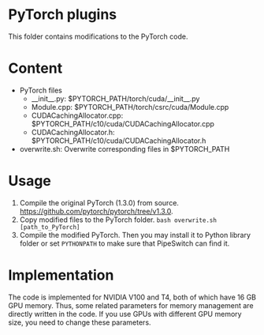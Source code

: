 # PyTorch plugins
This folder contains modifications to the PyTorch code.

# Content
- PyTorch files
    - \_\_init\_\_.py: $PYTORCH_PATH/torch/cuda/\_\_init\_\_.py
    - Module.cpp: $PYTORCH_PATH/torch/csrc/cuda/Module.cpp
    - CUDACachingAllocator.cpp: $PYTORCH_PATH/c10/cuda/CUDACachingAllocator.cpp
    - CUDACachingAllocator.h: $PYTORCH_PATH/c10/cuda/CUDACachingAllocator.h
- overwrite.sh: Overwrite corresponding files in $PYTORCH_PATH

# Usage
1. Compile the original PyTorch (1.3.0) from source. https://github.com/pytorch/pytorch/tree/v1.3.0.
2. Copy modified files to the PyTorch folder. `bash overwrite.sh [path_to_PyTorch]`
3. Compile the modified PyTorch. Then you may install it to Python library folder or set `PYTHONPATH` to make sure that PipeSwitch can find it.

# Implementation
The code is implemented for NVIDIA V100 and T4, both of which have 16 GB GPU memory. Thus, some related parameters for memory management are directly written in the code. If you use GPUs with different GPU memory size, you need to change these parameters.